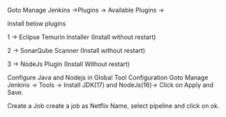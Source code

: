 Goto Manage Jenkins →Plugins → Available Plugins →

Install below plugins

1 → Eclipse Temurin Installer (Install without restart)

2 → SonarQube Scanner (Install without restart)

3 → NodeJs Plugin (Install Without restart)


Configure Java and Nodejs in Global Tool Configuration
Goto Manage Jenkins → Tools → Install JDK(17) and NodeJs(16)→ Click on Apply and Save.

Create a Job
create a job as Netflix Name, select pipeline and click on ok.


